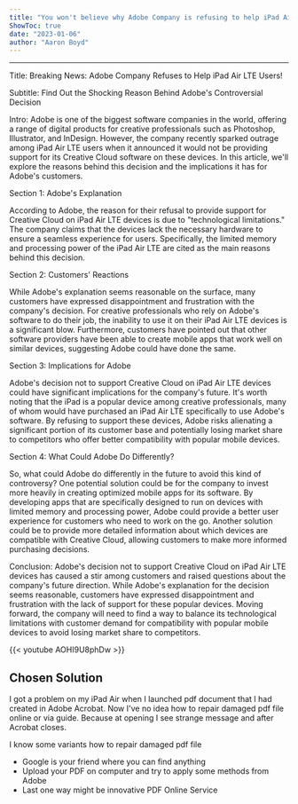 ```yaml
---
title: "You won't believe why Adobe Company is refusing to help iPad Air LTE users!"
ShowToc: true 
date: "2023-01-06"
author: "Aaron Boyd"
---
```

*****
Title: Breaking News: Adobe Company Refuses to Help iPad Air LTE Users!

Subtitle: Find Out the Shocking Reason Behind Adobe's Controversial Decision

Intro: Adobe is one of the biggest software companies in the world, offering a range of digital products for creative professionals such as Photoshop, Illustrator, and InDesign. However, the company recently sparked outrage among iPad Air LTE users when it announced it would not be providing support for its Creative Cloud software on these devices. In this article, we'll explore the reasons behind this decision and the implications it has for Adobe's customers.

Section 1: Adobe's Explanation

According to Adobe, the reason for their refusal to provide support for Creative Cloud on iPad Air LTE devices is due to "technological limitations." The company claims that the devices lack the necessary hardware to ensure a seamless experience for users. Specifically, the limited memory and processing power of the iPad Air LTE are cited as the main reasons behind this decision.

Section 2: Customers' Reactions

While Adobe's explanation seems reasonable on the surface, many customers have expressed disappointment and frustration with the company's decision. For creative professionals who rely on Adobe's software to do their job, the inability to use it on their iPad Air LTE devices is a significant blow. Furthermore, customers have pointed out that other software providers have been able to create mobile apps that work well on similar devices, suggesting Adobe could have done the same.

Section 3: Implications for Adobe

Adobe's decision not to support Creative Cloud on iPad Air LTE devices could have significant implications for the company's future. It's worth noting that the iPad is a popular device among creative professionals, many of whom would have purchased an iPad Air LTE specifically to use Adobe's software. By refusing to support these devices, Adobe risks alienating a significant portion of its customer base and potentially losing market share to competitors who offer better compatibility with popular mobile devices.

Section 4: What Could Adobe Do Differently?

So, what could Adobe do differently in the future to avoid this kind of controversy? One potential solution could be for the company to invest more heavily in creating optimized mobile apps for its software. By developing apps that are specifically designed to run on devices with limited memory and processing power, Adobe could provide a better user experience for customers who need to work on the go. Another solution could be to provide more detailed information about which devices are compatible with Creative Cloud, allowing customers to make more informed purchasing decisions.

Conclusion: Adobe's decision not to support Creative Cloud on iPad Air LTE devices has caused a stir among customers and raised questions about the company's future direction. While Adobe's explanation for the decision seems reasonable, customers have expressed disappointment and frustration with the lack of support for these popular devices. Moving forward, the company will need to find a way to balance its technological limitations with customer demand for compatibility with popular mobile devices to avoid losing market share to competitors.

{{< youtube AOHI9U8phDw >}} 



## Chosen Solution
 I got a problem on my iPad Air when I launched pdf document that I had created in Adobe Acrobat. Now I've no idea how to repair damaged pdf file online or via guide. Because at opening I see strange message and after Acrobat closes.

 I know some variants how to repair damaged pdf file
- Google is your friend where you can find anything
- Upload your PDF on computer and try to apply some methods from Adobe
- Last one way might be innovative PDF Online Service




